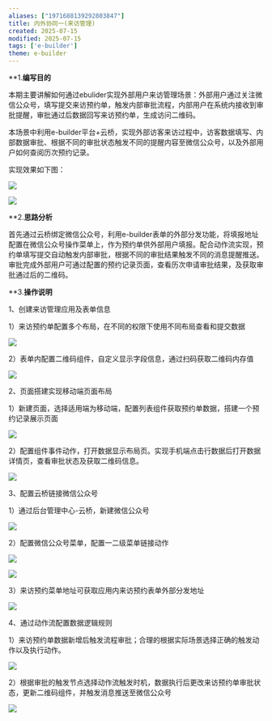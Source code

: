 ```yaml
---
aliases: ["1971688139292803847"]
title: 内外协同一(来访管理)
created: 2025-07-15
modified: 2025-07-15
tags: ['e-builder']
theme: e-builder
---
```


**1.**编写目的**

本期主要讲解如何通过ebulider实现外部用户来访管理场景：外部用户通过关注微信公众号，填写提交来访预约单，触发内部审批流程，内部用户在系统内接收到审批提醒，审批通过后数据回写来访预约单，生成访问二维码。

本场景中利用e-builder平台+云桥，实现外部访客来访过程中，访客数据填写、内部数据审批、根据不同的审批状态触发不同的提醒内容至微信公众号，以及外部用户如何查阅历次预约记录。

实现效果如下图：

![](https://myhelpdoc.oss-cn-heyuan.aliyuncs.com/mdimages/8e973579feae8ff57d0f1f1a66cde690.jpg)

![](https://myhelpdoc.oss-cn-heyuan.aliyuncs.com/mdimages/d3c645d7b5517151a2c9ed99e61204f3.jpg)

**2.**思路分析**

首先通过云桥绑定微信公众号，利用e-builder表单的外部分发功能，将填报地址配置在微信公众号操作菜单上，作为预约单供外部用户填报。配合动作流实现，预约单填写提交自动触发内部审批，根据不同的审批结果触发不同的消息提醒推送。审批完成外部用户可通过配置的预约记录页面，查看历次申请审批结果，及获取审批通过后的二维码。

**3.**操作说明**

1、创建来访管理应用及表单信息

1）来访预约单配置多个布局，在不同的权限下使用不同布局查看和提交数据

![](https://myhelpdoc.oss-cn-heyuan.aliyuncs.com/mdimages/e61ecb245cdd67249c0c500d4fc8cd7d.jpg)

2）表单内配置二维码组件，自定义显示字段信息，通过扫码获取二维码内存值

![](https://myhelpdoc.oss-cn-heyuan.aliyuncs.com/mdimages/6d1f9e0b000de9c27d0b05fc4d5362f3.jpg)

2、页面搭建实现移动端页面布局

1）新建页面，选择适用端为移动端，配置列表组件获取预约单数据，搭建一个预约记录展示页面

![](https://myhelpdoc.oss-cn-heyuan.aliyuncs.com/mdimages/94c3321d3be81ff8433f146bc693267b.jpg)

2）配置组件事件动作，打开数据显示布局页。实现手机端点击行数据后打开数据详情页，查看审批状态及获取二维码信息。

![](https://myhelpdoc.oss-cn-heyuan.aliyuncs.com/mdimages/32c17e028425bc8649fed3b5d83db548.jpg)

3、配置云桥链接微信公众号

1）通过后台管理中心-云桥，新建微信公众号

![](https://myhelpdoc.oss-cn-heyuan.aliyuncs.com/mdimages/e37264f2beecb6a24b06fc4c2c46db07.jpg)

2）配置微信公众号菜单，配置一二级菜单链接动作

![](https://myhelpdoc.oss-cn-heyuan.aliyuncs.com/mdimages/b9b5d8ee13c37174b50dc48cec4daedf.jpg)

![](https://myhelpdoc.oss-cn-heyuan.aliyuncs.com/mdimages/e2f9b736d6e4b663000f5420def0f4f4.jpg)

3）来访预约菜单地址可获取应用内来访预约表单外部分发地址

![](https://myhelpdoc.oss-cn-heyuan.aliyuncs.com/mdimages/f707e5ca29fb7abbc2cb2e22eae2260a.jpg)

4、通过动作流配置数据逻辑规则

1）来访预约单数据新增后触发流程审批；合理的根据实际场景选择正确的触发动作以及执行动作。

![](https://myhelpdoc.oss-cn-heyuan.aliyuncs.com/mdimages/2b2853304692ec2700e0ab7c51f2d7e6.jpg)

2）根据审批的触发节点选择动作流触发时机，数据执行后更改来访预约单审批状态，更新二维码组件，并触发消息推送至微信公众号

![](https://myhelpdoc.oss-cn-heyuan.aliyuncs.com/mdimages/be6855009009056ae1b9e025d6b45047.jpg)

